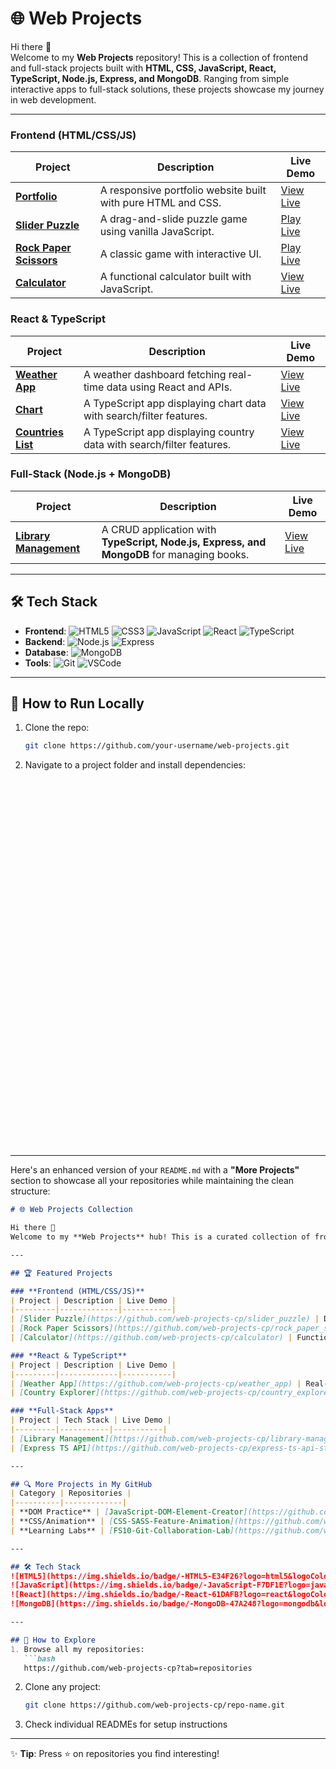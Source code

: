 # 🌐 Web Projects  

Hi there 👋  
Welcome to my **Web Projects** repository! This is a collection of frontend and full-stack projects built with **HTML, CSS, JavaScript, React, TypeScript, Node.js, Express, and MongoDB**. Ranging from simple interactive apps to full-stack solutions, these projects showcase my journey in web development.  

---

### **Frontend (HTML/CSS/JS)**
| Project | Description | Live Demo |
|---------|-------------|-----------|
| **[Portfolio](https://github.com/your-username/web-projects/tree/main/portfolio)** | A responsive portfolio website built with pure HTML and CSS. | [View Live](https://your-username.github.io/portfolio) |
| **[Slider Puzzle](https://github.com/web-projects-cp/slider_puzzle)** | A drag-and-slide puzzle game using vanilla JavaScript. | [Play Live](https://cpoonkodi-sliderpuzzle.netlify.app/) |
| **[Rock Paper Scissors](https://github.com/web-projects-cp/rock_paper_scissors)** | A classic game with interactive UI. | [Play Live](https://web-projects-cp.github.io/rock_paper_scissors/) |
| **[Calculator](https://github.com/web-projects-cp/calculator)** | A functional calculator built with JavaScript. | [View Live](https://web-projects-cp.github.io/calculator/) |

### **React & TypeScript**
| Project | Description | Live Demo |
|---------|-------------|-----------|
| **[Weather App](https://github.com/web-projects-cp/weather_app)** | A weather dashboard fetching real-time data using React and APIs. | [View Live](https://cpoonkodi-weatherapi.netlify.app/) |
| **[Chart](https://github.com/your-username/web-projects/tree/main/countries-list)** | A TypeScript app displaying chart data with search/filter features. | [View Live](https://your-countries-list.vercel.app) |
| **[Countries List](https://github.com/your-username/web-projects/tree/main/countries-list)** | A TypeScript app displaying country data with search/filter features. | [View Live](https://your-countries-list.vercel.app) |

### **Full-Stack (Node.js + MongoDB)**
| Project | Description | Live Demo |
|---------|-------------|-----------|
| **[Library Management](https://github.com/web-projects-cp/library-management-system)** | A CRUD application with **TypeScript, Node.js, Express, and MongoDB** for managing books. | [View Live](https://your-library-app.herokuapp.com) |

---

## 🛠️ **Tech Stack**  
- **Frontend**: ![HTML5](https://img.shields.io/badge/-HTML5-E34F26?logo=html5&logoColor=white) ![CSS3](https://img.shields.io/badge/-CSS3-1572B6?logo=css3&logoColor=white) ![JavaScript](https://img.shields.io/badge/-JavaScript-F7DF1E?logo=javascript&logoColor=black) ![React](https://img.shields.io/badge/-React-61DAFB?logo=react&logoColor=black) ![TypeScript](https://img.shields.io/badge/-TypeScript-3178C6?logo=typescript&logoColor=white)  
- **Backend**: ![Node.js](https://img.shields.io/badge/-Node.js-339933?logo=node.js&logoColor=white) ![Express](https://img.shields.io/badge/-Express-000000?logo=express&logoColor=white)  
- **Database**: ![MongoDB](https://img.shields.io/badge/-MongoDB-47A248?logo=mongodb&logoColor=white)  
- **Tools**: ![Git](https://img.shields.io/badge/-Git-F05032?logo=git&logoColor=white) ![VSCode](https://img.shields.io/badge/-VS_Code-007ACC?logo=visual-studio-code&logoColor=white) 

---

## 📌 **How to Run Locally**  
1. Clone the repo:  
   ```bash
   git clone https://github.com/your-username/web-projects.git
   ```  
2. Navigate to a project folder and install dependencies:  
   ```bash












































---






Here's an enhanced version of your `README.md` with a **"More Projects"** section to showcase all your repositories while maintaining the clean structure:

```markdown
# 🌐 Web Projects Collection  

Hi there 👋  
Welcome to my **Web Projects** hub! This is a curated collection of frontend and full-stack projects built with **HTML, CSS, JavaScript, React, TypeScript, Node.js, Express, and MongoDB**.  

---

## 🏆 Featured Projects

### **Frontend (HTML/CSS/JS)**
| Project | Description | Live Demo |
|---------|-------------|-----------|
| [Slider Puzzle](https://github.com/web-projects-cp/slider_puzzle) | Drag-and-slide puzzle game | [Play](https://cpoonkodi-sliderpuzzle.netlify.app/) |
| [Rock Paper Scissors](https://github.com/web-projects-cp/rock_paper_scissors) | Classic game with modern UI | [Play](https://web-projects-cp.github.io/rock_paper_scissors/) |
| [Calculator](https://github.com/web-projects-cp/calculator) | Functional JS calculator | [Try](https://web-projects-cp.github.io/calculator/) |

### **React & TypeScript**
| Project | Description | Live Demo |
|---------|-------------|-----------|
| [Weather App](https://github.com/web-projects-cp/weather_app) | Real-time weather dashboard | [View](https://cpoonkodi-weatherapi.netlify.app/) |
| [Country Explorer](https://github.com/web-projects-cp/country_explorer) | Interactive country data explorer | [Explore](https://country-explorer-demo.vercel.app) |

### **Full-Stack Apps**
| Project | Tech Stack | Live Demo |
|---------|-----------|-----------|
| [Library Management](https://github.com/web-projects-cp/library-management-system) | Node.js + Express + MongoDB | [Demo](https://library-demo.herokuapp.com) |
| [Express TS API](https://github.com/web-projects-cp/express-ts-api-starter) | TypeScript Backend Starter | - |

---

## 🔍 More Projects in My GitHub
| Category | Repositories |
|----------|-------------|
| **DOM Practice** | [JavaScript-DOM-Element-Creator](https://github.com/web-projects-cp/JavaScript-DOM-Element-Creator), [JavaScript-Million-Counter](https://github.com/web-projects-cp/JavaScript-Million-Counter) |
| **CSS/Animation** | [CSS-SASS-Feature-Animation](https://github.com/web-projects-cp/css-sass-feature-animation) |
| **Learning Labs** | [FS10-Git-Collaboration-Lab](https://github.com/web-projects-cp/FS10-Git-Collaboration-Lab), [World Capital Explorer](https://github.com/web-projects-cp/world_capital_explorer) |

---

## 🛠️ Tech Stack  
![HTML5](https://img.shields.io/badge/-HTML5-E34F26?logo=html5&logoColor=white) ![CSS3](https://img.shields.io/badge/-CSS3-1572B6?logo=css3&logoColor=white)  
![JavaScript](https://img.shields.io/badge/-JavaScript-F7DF1E?logo=javascript&logoColor=black) ![TypeScript](https://img.shields.io/badge/-TypeScript-3178C6?logo=typescript&logoColor=white)  
![React](https://img.shields.io/badge/-React-61DAFB?logo=react&logoColor=black) ![Node.js](https://img.shields.io/badge/-Node.js-339933?logo=node.js&logoColor=white)  
![MongoDB](https://img.shields.io/badge/-MongoDB-47A248?logo=mongodb&logoColor=white) ![Git](https://img.shields.io/badge/-Git-F05032?logo=git&logoColor=white)

---

## 📌 How to Explore  
1. Browse all my repositories:  
   ```bash
   https://github.com/web-projects-cp?tab=repositories
   ```
2. Clone any project:  
   ```bash
   git clone https://github.com/web-projects-cp/repo-name.git
   ```
3. Check individual READMEs for setup instructions

---

✨ **Tip**: Press ⭐ on repositories you find interesting!
```


